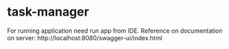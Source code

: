 # task-manager
For running application need run app from IDE.
Reference on documentation on server: http://localhost:8080/swagger-ui/index.html
